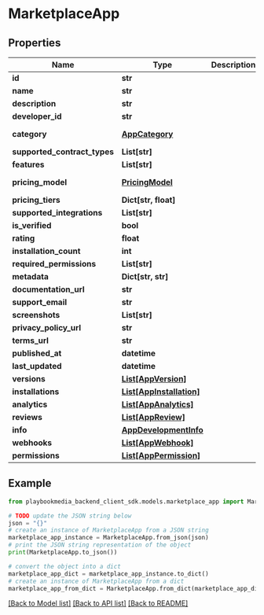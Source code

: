 # MarketplaceApp


## Properties

Name | Type | Description | Notes
------------ | ------------- | ------------- | -------------
**id** | **str** |  | [optional] 
**name** | **str** |  | [optional] 
**description** | **str** |  | [optional] 
**developer_id** | **str** |  | [optional] 
**category** | [**AppCategory**](AppCategory.md) |  | [optional] [default to AppCategory.UNSPECIFIED]
**supported_contract_types** | **List[str]** |  | [optional] 
**features** | **List[str]** |  | [optional] 
**pricing_model** | [**PricingModel**](PricingModel.md) |  | [optional] [default to PricingModel.UNSPECIFIED]
**pricing_tiers** | **Dict[str, float]** |  | [optional] 
**supported_integrations** | **List[str]** |  | [optional] 
**is_verified** | **bool** |  | [optional] 
**rating** | **float** |  | [optional] 
**installation_count** | **int** |  | [optional] 
**required_permissions** | **List[str]** |  | [optional] 
**metadata** | **Dict[str, str]** |  | [optional] 
**documentation_url** | **str** |  | [optional] 
**support_email** | **str** |  | [optional] 
**screenshots** | **List[str]** |  | [optional] 
**privacy_policy_url** | **str** |  | [optional] 
**terms_url** | **str** |  | [optional] 
**published_at** | **datetime** |  | [optional] 
**last_updated** | **datetime** |  | [optional] 
**versions** | [**List[AppVersion]**](AppVersion.md) |  | [optional] 
**installations** | [**List[AppInstallation]**](AppInstallation.md) |  | [optional] 
**analytics** | [**List[AppAnalytics]**](AppAnalytics.md) |  | [optional] 
**reviews** | [**List[AppReview]**](AppReview.md) |  | [optional] 
**info** | [**AppDevelopmentInfo**](AppDevelopmentInfo.md) |  | [optional] 
**webhooks** | [**List[AppWebhook]**](AppWebhook.md) |  | [optional] 
**permissions** | [**List[AppPermission]**](AppPermission.md) |  | [optional] 

## Example

```python
from playbookmedia_backend_client_sdk.models.marketplace_app import MarketplaceApp

# TODO update the JSON string below
json = "{}"
# create an instance of MarketplaceApp from a JSON string
marketplace_app_instance = MarketplaceApp.from_json(json)
# print the JSON string representation of the object
print(MarketplaceApp.to_json())

# convert the object into a dict
marketplace_app_dict = marketplace_app_instance.to_dict()
# create an instance of MarketplaceApp from a dict
marketplace_app_from_dict = MarketplaceApp.from_dict(marketplace_app_dict)
```
[[Back to Model list]](../README.md#documentation-for-models) [[Back to API list]](../README.md#documentation-for-api-endpoints) [[Back to README]](../README.md)


